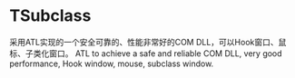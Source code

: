 # TSubclass
采用ATL实现的一个安全可靠的、性能非常好的COM DLL，可以Hook窗口、鼠标、子类化窗口。 ATL to achieve a safe and reliable COM DLL, very good performance, Hook window, mouse, subclass window.
